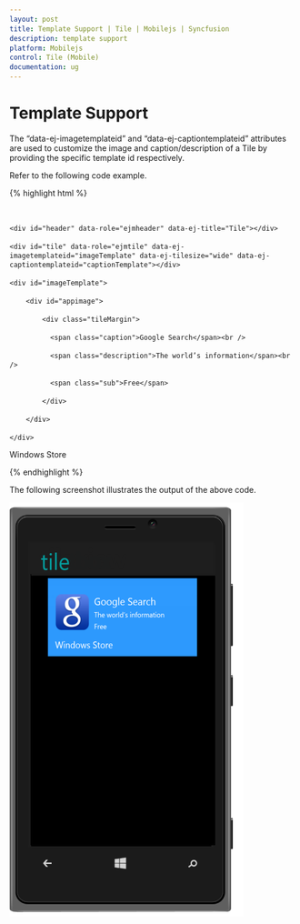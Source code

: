 ```yaml
---
layout: post
title: Template Support | Tile | Mobilejs | Syncfusion
description: template support
platform: Mobilejs
control: Tile (Mobile)
documentation: ug
---
```


# Template Support

The “data-ej-imagetemplateid” and “data-ej-captiontemplateid” attributes are used to customize the image and caption/description of a Tile by providing the specific template id respectively. 

Refer to the following code example.

{% highlight html %}

<div style="margin-top: 45px;">

	<div id="header" data-role="ejmheader" data-ej-title="Tile"></div>

	<div id="tile" data-role="ejmtile" data-ej-imagetemplateid="imageTemplate" data-ej-tilesize="wide" data-ej-captiontemplateid="captionTemplate"></div>

	<div id="imageTemplate">

		<div id="appimage">

			<div class="tileMargin">

			  <span class="caption">Google Search</span><br />

			  <span class="description">The world’s information</span><br />

			  <span class="sub">Free</span>

			</div>

		</div>

	</div>

<div id="captionTemplate" class="title">Windows Store</div>

</div>

{% endhighlight %}

The following screenshot illustrates the output of the above code.

![](Template-Support_images/Template-Support_img1.png)